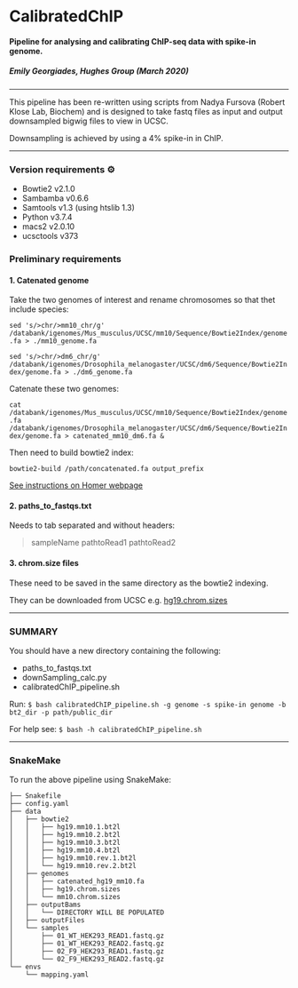 # CalibratedChIP
#### Pipeline for analysing and calibrating ChIP-seq data with spike-in genome.

##### Emily Georgiades, Hughes Group (March 2020)
***

This pipeline has been re-written using scripts from Nadya Fursova (Robert Klose Lab, Biochem)
and is designed to take fastq files as input and output downsampled bigwig files to view in UCSC.

Downsampling is achieved by using a 4% spike-in in ChIP.

***
### Version requirements :gear:
* Bowtie2 v2.1.0
* Sambamba v0.6.6
* Samtools v1.3 (using htslib 1.3)
* Python v3.7.4
* macs2 v2.0.10
* ucsctools v373

### Preliminary requirements 
#### 1. Catenated genome 

Take the two genomes of interest and rename chromosomes so that thet include species: 

```sed 's/>chr/>mm10_chr/g' /databank/igenomes/Mus_musculus/UCSC/mm10/Sequence/Bowtie2Index/genome.fa > ./mm10_genome.fa```

```sed 's/>chr/>dm6_chr/g' /databank/igenomes/Drosophila_melanogaster/UCSC/dm6/Sequence/Bowtie2Index/genome.fa > ./dm6_genome.fa```

Catenate these two genomes:

```cat /databank/igenomes/Mus_musculus/UCSC/mm10/Sequence/Bowtie2Index/genome.fa /databank/igenomes/Drosophila_melanogaster/UCSC/dm6/Sequence/Bowtie2Index/genome.fa > catenated_mm10_dm6.fa &```

Then need to build bowtie2 index:

```bowtie2-build /path/concatenated.fa output_prefix```

[See instructions on Homer webpage](http://homer.ucsd.edu/homer/basicTutorial/mapping.html)

#### 2. paths_to_fastqs.txt 

Needs to tab separated and without headers:
> sampleName  pathtoRead1 pathtoRead2

#### 3. chrom.size files

These need to be saved in the same directory as the bowtie2 indexing.

They can be downloaded from UCSC e.g. [hg19.chrom.sizes](https://hgdownload.soe.ucsc.edu/goldenPath/hg19/bigZips/)

***

### SUMMARY
You should have a new directory containing the following:
* paths_to_fastqs.txt
* downSampling_calc.py
* calibratedChIP_pipeline.sh

Run: ```$ bash calibratedChIP_pipeline.sh -g genome -s spike-in genome -b bt2_dir -p path/public_dir```

For help see: ```$ bash -h calibratedChIP_pipeline.sh```

***

### SnakeMake
To run the above pipeline using SnakeMake:

```
├── Snakefile
├── config.yaml
├── data
│   ├── bowtie2
│   │   ├── hg19.mm10.1.bt2l
│   │   ├── hg19.mm10.2.bt2l
│   │   ├── hg19.mm10.3.bt2l
│   │   ├── hg19.mm10.4.bt2l
│   │   ├── hg19.mm10.rev.1.bt2l
│   │   └── hg19.mm10.rev.2.bt2l
│   ├── genomes
│   │   ├── catenated_hg19_mm10.fa
│   │   ├── hg19.chrom.sizes
│   │   └── mm10.chrom.sizes
│   ├── outputBams
│   │   └── DIRECTORY WILL BE POPULATED
│   ├── outputFiles
│   └── samples
│       ├── 01_WT_HEK293_READ1.fastq.gz
│       ├── 01_WT_HEK293_READ2.fastq.gz
│       ├── 02_F9_HEK293_READ1.fastq.gz
│       └── 02_F9_HEK293_READ2.fastq.gz
└── envs
    └── mapping.yaml
```
